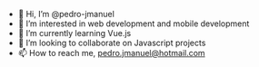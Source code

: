- 👋 Hi, I’m @pedro-jmanuel
- 👀 I’m interested in web development and mobile development
- 🌱 I’m currently learning Vue.js 
- 💞️ I’m looking to collaborate on Javascript projects
- 📫 How to reach me, pedro.jmanuel@hotmail.com

<!---
pedro-jmanuel/pedro-jmanuel is a ✨ special ✨ repository because its `README.md` (this file) appears on your GitHub profile.
You can click the Preview link to take a look at your changes.
--->
